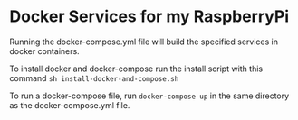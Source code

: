 # Docker Services for my RaspberryPi
Running the docker-compose.yml file will build the specified services in docker containers.

To install docker and docker-compose run the install script with this command `sh install-docker-and-compose.sh`

To run a docker-compose file, run `docker-compose up` in the same directory as the docker-compose.yml file.
